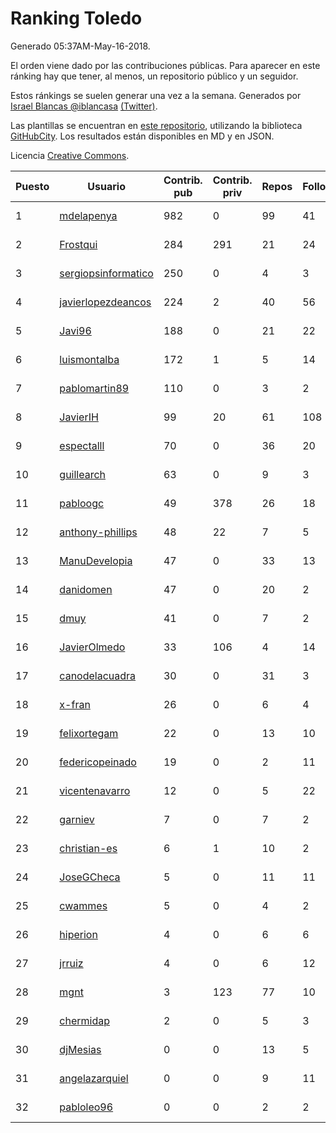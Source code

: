 # Ranking Toledo

Generado 05:37AM-May-16-2018.

El orden viene dado por las contribuciones públicas. Para aparecer en este ránking hay que tener, al menos, un repositorio público y un seguidor.

Estos ránkings se suelen generar una vez a la semana. Generados por [Israel Blancas @iblancasa](https://github.com/iblancasa/) [(Twitter)](https://twitter.com/iblancasa).

Las plantillas se encuentran en [este repositorio](https://github.com/iblancasa/GH-Spanish-Ranking), utilizando la biblioteca [GitHubCity](https://github.com/iblancasa/GitHubCity). Los resultados están disponibles en MD y en JSON.

Licencia [Creative Commons](https://creativecommons.org/licenses/by/4.0/).

| Puesto   |  Usuario  | Contrib. pub | Contrib. priv |Repos| Followers | Desde |  Avatar  |
|----------|-----------|--------------|---------------|-----|-----------|-------|----------|
|1|[mdelapenya](https://github.com/mdelapenya)|982|0|99|41|2011-08-01|![mdelapenya](https://avatars3.githubusercontent.com/u/951580)|
|2|[Frostqui](https://github.com/Frostqui)|284|291|21|24|2014-12-06|![Frostqui](https://avatars2.githubusercontent.com/u/10099165)|
|3|[sergiopsinformatico](https://github.com/sergiopsinformatico)|250|0|4|3|2016-10-10|![sergiopsinformatico](https://avatars1.githubusercontent.com/u/22752242)|
|4|[javierlopezdeancos](https://github.com/javierlopezdeancos)|224|2|40|56|2011-11-17|![javierlopezdeancos](https://avatars2.githubusercontent.com/u/1202463)|
|5|[Javi96](https://github.com/Javi96)|188|0|21|22|2016-05-01|![Javi96](https://avatars2.githubusercontent.com/u/18982140)|
|6|[luismontalba](https://github.com/luismontalba)|172|1|5|14|2013-11-13|![luismontalba](https://avatars3.githubusercontent.com/u/5930419)|
|7|[pablomartin89](https://github.com/pablomartin89)|110|0|3|2|2015-12-30|![pablomartin89](https://avatars1.githubusercontent.com/u/16488733)|
|8|[JavierIH](https://github.com/JavierIH)|99|20|61|108|2013-08-03|![JavierIH](https://avatars2.githubusercontent.com/u/5154251)|
|9|[espectalll](https://github.com/espectalll)|70|0|36|20|2012-09-30|![espectalll](https://avatars1.githubusercontent.com/u/2456419)|
|10|[guillearch](https://github.com/guillearch)|63|0|9|3|2017-03-28|![guillearch](https://avatars2.githubusercontent.com/u/26745787)|
|11|[pabloogc](https://github.com/pabloogc)|49|378|26|18|2011-10-16|![pabloogc](https://avatars1.githubusercontent.com/u/1131305)|
|12|[anthony-phillips](https://github.com/anthony-phillips)|48|22|7|5|2015-09-04|![anthony-phillips](https://avatars2.githubusercontent.com/u/14120390)|
|13|[ManuDevelopia](https://github.com/ManuDevelopia)|47|0|33|13|2008-12-28|![ManuDevelopia](https://avatars3.githubusercontent.com/u/43015)|
|14|[danidomen](https://github.com/danidomen)|47|0|20|2|2013-11-21|![danidomen](https://avatars2.githubusercontent.com/u/5998908)|
|15|[dmuy](https://github.com/dmuy)|41|0|7|2|2014-09-19|![dmuy](https://avatars0.githubusercontent.com/u/8830886)|
|16|[JavierOlmedo](https://github.com/JavierOlmedo)|33|106|4|14|2015-11-18|![JavierOlmedo](https://avatars1.githubusercontent.com/u/15904748)|
|17|[canodelacuadra](https://github.com/canodelacuadra)|30|0|31|3|2013-07-14|![canodelacuadra](https://avatars2.githubusercontent.com/u/5006582)|
|18|[x-fran](https://github.com/x-fran)|26|0|6|4|2013-01-04|![x-fran](https://avatars2.githubusercontent.com/u/3188361)|
|19|[felixortegam](https://github.com/felixortegam)|22|0|13|10|2013-06-14|![felixortegam](https://avatars1.githubusercontent.com/u/4701534)|
|20|[federicopeinado](https://github.com/federicopeinado)|19|0|2|11|2013-11-13|![federicopeinado](https://avatars0.githubusercontent.com/u/5931002)|
|21|[vicentenavarro](https://github.com/vicentenavarro)|12|0|5|22|2017-02-13|![vicentenavarro](https://avatars2.githubusercontent.com/u/25737591)|
|22|[garniev](https://github.com/garniev)|7|0|7|2|2014-12-09|![garniev](https://avatars1.githubusercontent.com/u/10130200)|
|23|[christian-es](https://github.com/christian-es)|6|1|10|2|2014-07-12|![christian-es](https://avatars2.githubusercontent.com/u/8144580)|
|24|[JoseGCheca](https://github.com/JoseGCheca)|5|0|11|11|2014-02-05|![JoseGCheca](https://avatars1.githubusercontent.com/u/6599858)|
|25|[cwammes](https://github.com/cwammes)|5|0|4|2|2014-03-18|![cwammes](https://avatars0.githubusercontent.com/u/6991783)|
|26|[hiperion](https://github.com/hiperion)|4|0|6|6|2010-08-10|![hiperion](https://avatars1.githubusercontent.com/u/360124)|
|27|[jrruiz](https://github.com/jrruiz)|4|0|6|12|2013-12-02|![jrruiz](https://avatars3.githubusercontent.com/u/6089334)|
|28|[mgnt](https://github.com/mgnt)|3|123|77|10|2013-03-13|![mgnt](https://avatars2.githubusercontent.com/u/3850065)|
|29|[chermidap](https://github.com/chermidap)|2|0|5|3|2015-11-26|![chermidap](https://avatars0.githubusercontent.com/u/16034887)|
|30|[djMesias](https://github.com/djMesias)|0|0|13|5|2011-09-17|![djMesias](https://avatars1.githubusercontent.com/u/1057831)|
|31|[angelazarquiel](https://github.com/angelazarquiel)|0|0|9|11|2013-10-07|![angelazarquiel](https://avatars0.githubusercontent.com/u/5631864)|
|32|[pabloleo96](https://github.com/pabloleo96)|0|0|2|2|2016-03-07|![pabloleo96](https://avatars0.githubusercontent.com/u/17706718)|
